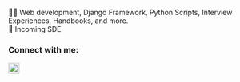 👩‍💻 Web development, Django Framework, Python Scripts, Interview Experiences, Handbooks, and more. <br>
🌱 Incoming SDE <br>

### Connect with me:
<a href="https://www.linkedin.com/in/anupriyanishad" target="_blank"><img align="left" alt="CodeA | LinkedIn" width="22px" src="https://cdn.jsdelivr.net/npm/simple-icons@v3/icons/linkedin.svg" /></a>

